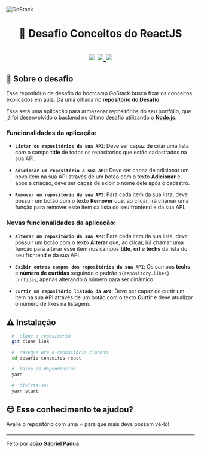 <img alt="GoStack" src="https://storage.googleapis.com/golden-wind/bootcamp-gostack/header-desafios.png" />
<h1 align="center">
  🚀 Desafio Conceitos do ReactJS
  
  <p align="center">
  <img src="https://img.shields.io/badge/tech-front--end-brightgreen" />

  <a href="https://pt-br.reactjs.org/">
    <img src="https://img.shields.io/badge/framework-react-blue" />
  </a>

  <a href="https://github.com/Rocketseat">
    <img src="https://img.shields.io/badge/source-rocketseat-blueviolet" />
  </a>
  </p>
</h1>

## 🧐 Sobre o desafio

Esse repositório de desafio do bootcamp GoStack busca fixar os conceitos explicados em aula. Dá uma olhada no **[repositório do Desafio](https://github.com/Rocketseat/bootcamp-gostack-desafios/tree/master/desafio-conceitos-reactjs)**.

Essa será uma aplicação para armazenar repositórios do seu portfólio, que já foi desenvolvido o backend no último desafio utilizando o **[Node.js](https://github.com/jgapadua/desafio-conceitos-node)**.

### Funcionalidades da aplicação:
- **`Listar os repositórios da sua API`**: Deve ser capaz de criar uma lista com o campo **title** de todos os repositórios que estão cadastrados na sua API.

- **`Adicionar um repositório a sua API`**: Deve ser capaz de adicionar um novo item na sua API através de um botão com o texto **Adicionar** e, após a criação, deve ser capaz de exibir o nome dele após o cadastro.

- **`Remover um repositório da sua API`**: Para cada item da sua lista, deve possuir um botão com o texto **Remover** que, ao clicar, irá chamar uma função para remover esse item da lista do seu frontend e da sua API.

### Novas funcionalidades da aplicação:
- **`Alterar um repositório da sua API`**: Para cada item da sua lista, deve possuir um botão com o texto **Alterar** que, ao clicar, irá chamar uma função para alterar esse item nos campos **title**, **url** e **techs** da lista do seu frontend e da sua API.

- **`Exibir outros campos dos repositórios da sua API`**: Os campos **techs** e **número de curtidas** seguindo o padrão `${repository.likes} curtidas`, apenas alterando o número para ser dinâmico.

- **`Curtir um repositório listado da API`**: Deve ser capaz de curtir um item na sua API através de um botão com o texto **Curtir** e deve atualizar o número de likes na listagem.

## ⚠️ Instalação

```bash
  #  clone o repositório
  git clone link

  #  navegue até o repositório clonado
  cd desafio-conceitos-react

  #  baixe as dependências
  yarn

  #  divirta-se!
  yarn start
```

## 😎 Esse conhecimento te ajudou?

Avalie o repositório com uma ⭐ para que mais devs possam vê-lo!

<hr>

Feito por **[João Gabriel Pádua](https://www.linkedin.com/in/jo%C3%A3o-gabriel-p%C3%A1dua-579708168/)**
